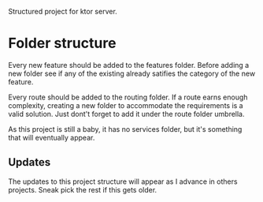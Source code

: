Structured project for ktor server.

# Folder structure

Every new feature  should be added to the features folder. Before adding a new folder see if any of the existing already satifies the category of the new feature. 

Every route should be added to the routing folder. If a route earns enough complexity, creating a new folder to accommodate  the requirements is a valid solution. Just dont't forget to add it under the route folder umbrella.

As this project is still a baby, it has no services folder, but it's something that will eventually appear.

## Updates

The updates to this project structure will appear as I advance in others projects. Sneak pick the rest if this gets older.
